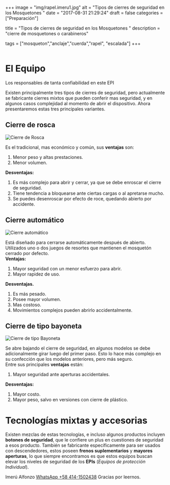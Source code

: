 +++
image = "img/rapel.imeru1.jpg" 
alt = "Tipos de cierres de seguridad en los Mosquetones " 
date = "2017-08-31 21:29:24"
draft = false 
categories = ["Preparación"]

title = "Tipos de cierres de seguridad en los Mosquetones " 
description = "cierre de mosquetones o carabineros" 

tags = ["mosqueton","anclaje","cuerda","rapel", "escalada"]
+++

![]()

# El Equipo

Los responsables de tanta confiabilidad en este EPI

Existen principalmente tres tipos de cierres de seguridad, pero actualmente se fabricante cierres mixtos que pueden conferir mas seguridad, y en algunos casos complejidad al momento de abrir el dispositivo. Ahora presentaremos estas tres principales variantes. 

## Cierre de rosca

![Cierre de Rosca](/img/cierre-rosca.jpg "Mosquetón de Seguridad con cierre de Rosca") 

Es el tradicional, mas económico y común, sus **ventajas** son:

1. Menor peso y altas prestaciones. 
2. Menor volumen.

**Desventajas:**

1. Es más complejo para abrir y cerrar, ya que se debe enroscar el cierre de seguridad.
2. Tiene tendencia a bloquearse ante ciertas cargas o al apretarse mucho.
3. Se puedes desenroscar por efecto de roce, quedando abierto por accidente.

## Cierre automático

![Cierre automático](/img/cierre-automatico.jpg "Mosquetón de Seguridad con Cierre automático") 

Está diseñado para cerrarse automáticamente después de abierto. Utilizados uno o dos juegos de resortes que mantienen el mosquetón cerrado por defecto.  
**Ventajas:** 
1. Mayor seguridad con un menor esfuerzo para abrir.
2. Mayor rapidez de uso. 

**Desventajas.** 
1. Es más pesado.
2. Posee mayor volumen.
3. Mas costoso.
4. Movimientos complejos pueden abrirlo accidentalmente.

## Cierre de tipo bayoneta

![Cierre de tipo Bayoneta](/img/cierre-bayoneta.jpg "Mosquetón de Seguridad con Cierre automático") 

Se abre bajando el cierre de seguridad, en algunos modelos se debe adicionalmente girar luego del primer paso. Esto lo hace más complejo en su confección que los modelos anteriores, pero más seguro.  
Entre sus principales **ventajas** están:  
1. Mayor seguridad ante aperturas accidentales. 

**Desventajas:** 
1. Mayor costo.
2. Mayor peso, salvo en versiones con cierre de plástico.



# Tecnologías mixtas y accesorias

Existen mezclas de estas tecnologías, e incluso algunos productos incluyen **botones de seguridad**, que le confiere un plus en cuestiones de seguridad a esos producto. También se fabricante específicamente para ser usados con descendedores, estos poseen **frenos suplementarios** y **mayores aperturas**, lo que siempre encontramos es que estos equipos buscan elevar los niveles de seguridad de los **EPIs** (*Equipos de protección Individual*). 

Imerú Alfonzo [WhatsApp +58 414-1502438](https://wa.me/584141502438)
Gracias por leernos.
